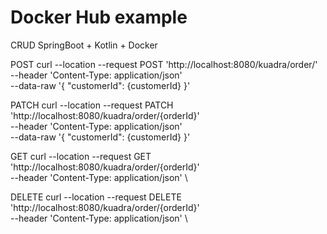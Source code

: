 # Docker Hub example
CRUD SpringBoot + Kotlin + Docker


POST
curl --location --request POST 'http://localhost:8080/kuadra/order/' \
--header 'Content-Type: application/json' \
--data-raw '{
    "customerId": {customerId}
}'

PATCH
curl --location --request PATCH 'http://localhost:8080/kuadra/order/{orderId}' \
--header 'Content-Type: application/json' \
--data-raw '{
    "customerId": {customerId}
}'

GET
curl --location --request GET 'http://localhost:8080/kuadra/order/{orderId}' \
--header 'Content-Type: application/json' \

DELETE
curl --location --request DELETE 'http://localhost:8080/kuadra/order/{orderId}' \
--header 'Content-Type: application/json' \
